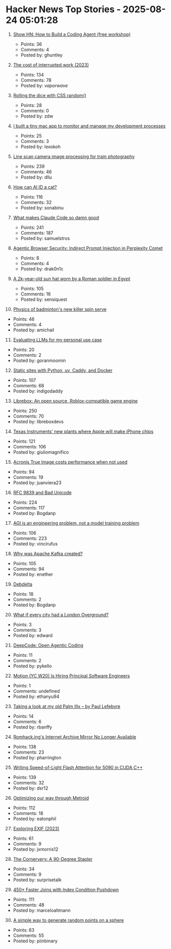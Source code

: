 # Hacker News Top Stories - 2025-08-24 05:01:28

1. [Show HN: How to Build a Coding Agent (free workshop)](https://ghuntley.com/agent/)
   - Points: 36
   - Comments: 4
   - Posted by: ghuntley

2. [The cost of interrupted work (2023)](https://blog.oberien.de/2023/11/05/23-minutes-15-seconds.html)
   - Points: 134
   - Comments: 78
   - Posted by: _vaporwave_

3. [Rolling the dice with CSS random()](https://webkit.org/blog/17285/rolling-the-dice-with-css-random/)
   - Points: 28
   - Comments: 0
   - Posted by: zdw

4. [I built a tiny mac app to monitor and manage my development processes](https://github.com/kagehq/port-kill)
   - Points: 25
   - Comments: 3
   - Posted by: lexokoh

5. [Line scan camera image processing for train photography](https://daniel.lawrence.lu/blog/y2025m09d21/)
   - Points: 239
   - Comments: 46
   - Posted by: dllu

6. [How can AI ID a cat?](https://www.quantamagazine.org/how-can-ai-id-a-cat-an-illustrated-guide-20250430/)
   - Points: 116
   - Comments: 32
   - Posted by: sonabinu

7. [What makes Claude Code so damn good](https://minusx.ai/blog/decoding-claude-code/)
   - Points: 241
   - Comments: 187
   - Posted by: samuelstros

8. [Agentic Browser Security: Indirect Prompt Injection in Perplexity Comet](https://brave.com/blog/comet-prompt-injection/)
   - Points: 8
   - Comments: 4
   - Posted by: drak0n1c

9. [A 2k-year-old sun hat worn by a Roman soldier in Egypt](https://www.smithsonianmag.com/smart-news/a-2000-year-old-sun-hat-worn-by-a-roman-soldier-in-egypt-goes-on-view-after-a-century-in-storage-180987192/)
   - Points: 105
   - Comments: 16
   - Posted by: sensiquest

10. [Physics of badminton's new killer spin serve](https://arstechnica.com/science/2025/08/physics-of-badmintons-new-killer-spin-serve/)
   - Points: 46
   - Comments: 4
   - Posted by: amichail

11. [Evaluating LLMs for my personal use case](https://darkcoding.net/software/personal-ai-evals-aug-2025/)
   - Points: 20
   - Comments: 2
   - Posted by: goranmoomin

12. [Static sites with Python, uv, Caddy, and Docker](https://nkantar.com/blog/2025/08/static-python-uv-caddy-docker/)
   - Points: 107
   - Comments: 68
   - Posted by: indigodaddy

13. [Librebox: An open source, Roblox-compatible game engine](https://github.com/librebox-devs/librebox-demo)
   - Points: 250
   - Comments: 70
   - Posted by: libreboxdevs

14. [Texas Instruments’ new plants where Apple will make iPhone chips](https://www.cnbc.com/2025/08/22/apple-will-make-chips-at-texas-instruments-60-billion-us-project.html)
   - Points: 121
   - Comments: 106
   - Posted by: giuliomagnifico

15. [Acronis True Image costs performance when not used](https://randomascii.wordpress.com/2025/05/26/acronis-true-image-costs-performance-when-not-used/)
   - Points: 94
   - Comments: 19
   - Posted by: juanviera23

16. [RFC 9839 and Bad Unicode](https://www.tbray.org/ongoing/When/202x/2025/08/14/RFC9839)
   - Points: 224
   - Comments: 117
   - Posted by: Bogdanp

17. [AGI is an engineering problem, not a model training problem](https://www.vincirufus.com/posts/agi-is-engineering-problem/)
   - Points: 106
   - Comments: 223
   - Posted by: vincirufus

18. [Why was Apache Kafka created?](https://bigdata.2minutestreaming.com/p/why-was-apache-kafka-created)
   - Points: 105
   - Comments: 94
   - Posted by: enether

19. [Debdelta](https://debdelta.debian.net/)
   - Points: 18
   - Comments: 2
   - Posted by: Bogdanp

20. [What if every city had a London Overground?](https://www.dwell.com/article/what-if-every-city-had-a-london-overground-ac7a7ff9)
   - Points: 3
   - Comments: 3
   - Posted by: edward

21. [DeepCode: Open Agentic Coding](https://github.com/HKUDS/DeepCode)
   - Points: 11
   - Comments: 2
   - Posted by: pykello

22. [Motion (YC W20) Is Hiring Principal Software Engineers](https://jobs.ashbyhq.com/motion/7355e80d-dab2-4ba1-89cc-a0197e08a83c?utm_source=hn)
   - Points: 1
   - Comments: undefined
   - Posted by: ethanyu94

23. [Taking a look at my old Palm IIIx – by Paul Lefebvre](https://www.goto10retro.com/p/taking-a-look-at-my-old-palm-iiix)
   - Points: 14
   - Comments: 6
   - Posted by: rbanffy

24. [Romhack.ing's Internet Archive Mirror No Longer Available](https://romhack.ing/database/news/entry/DW8BKnRHSEqaGDwXTiKjMw)
   - Points: 138
   - Comments: 23
   - Posted by: pharrington

25. [Writing Speed-of-Light Flash Attention for 5090 in CUDA C++](https://gau-nernst.github.io/fa-5090/)
   - Points: 139
   - Comments: 32
   - Posted by: dsr12

26. [Optimizing our way through Metroid](https://antithesis.com/blog/2025/metroid/)
   - Points: 112
   - Comments: 18
   - Posted by: eatonphil

27. [Exploring EXIF (2023)](https://hturan.com/writing/exploring-exif)
   - Points: 61
   - Comments: 9
   - Posted by: jxmorris12

28. [The Cornervery: A 90-Degree Stapler](https://www.core77.com/posts/138232/The-Cornervery-A-90-Degree-Stapler)
   - Points: 34
   - Comments: 9
   - Posted by: surprisetalk

29. [450× Faster Joins with Index Condition Pushdown](https://readyset.io/blog/optimizing-straddled-joins-in-readyset-from-hash-joins-to-index-condition-pushdown)
   - Points: 111
   - Comments: 48
   - Posted by: marceloaltmann

30. [A simple way to generate random points on a sphere](https://www.johndcook.com/blog/2025/05/06/random-points-on-a-sphere/)
   - Points: 63
   - Comments: 55
   - Posted by: piinbinary

